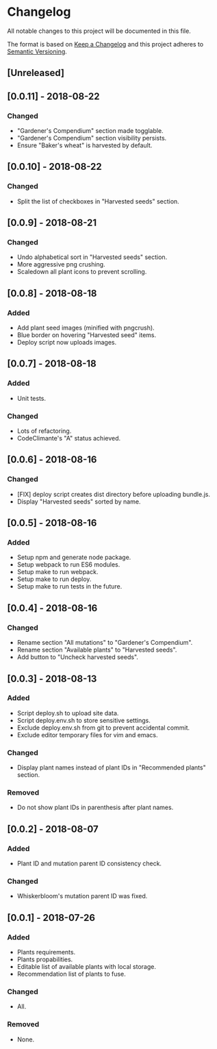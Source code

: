 # Changelog
All notable changes to this project will be documented in this file.

The format is based on [Keep a Changelog](http://keepachangelog.com/en/1.0.0/)
and this project adheres to [Semantic Versioning](http://semver.org/spec/v2.0.0.html).

## [Unreleased]

## [0.0.11] - 2018-08-22
### Changed
- "Gardener's Compendium" section made togglable.
- "Gardener's Compendium" section visibility persists.
- Ensure "Baker's wheat" is harvested by default.

## [0.0.10] - 2018-08-22
### Changed
- Split the list of checkboxes in "Harvested seeds" section.

## [0.0.9] - 2018-08-21
### Changed
- Undo alphabetical sort in "Harvested seeds" section.
- More aggressive png crushing.
- Scaledown all plant icons to prevent scrolling.

## [0.0.8] - 2018-08-18
### Added
- Add plant seed images (minified with pngcrush).
- Blue border on hovering "Harvested seed" items.
- Deploy script now uploads images.

## [0.0.7] - 2018-08-18
### Added
- Unit tests.

### Changed
- Lots of refactoring.
- CodeClimante's "A" status achieved.

## [0.0.6] - 2018-08-16
### Changed
- [FIX] deploy script creates dist directory before uploading bundle.js.
- Display "Harvested seeds" sorted by name.

## [0.0.5] - 2018-08-16
### Added
- Setup npm and generate node package.
- Setup webpack to run ES6 modules.
- Setup make to run webpack.
- Setup make to run deploy.
- Setup make to run tests in the future.

## [0.0.4] - 2018-08-16
### Changed
- Rename section "All mutations" to "Gardener's Compendium".
- Rename section "Available plants" to "Harvested seeds".
- Add button to "Uncheck harvested seeds".

## [0.0.3] - 2018-08-13
### Added
- Script deploy.sh to upload site data.
- Script deploy.env.sh to store sensitive settings.
- Exclude deploy.env.sh from git to prevent accidental commit.
- Exclude editor temporary files for vim and emacs.

### Changed
- Display plant names instead of plant IDs in "Recommended plants" section.

### Removed
- Do not show plant IDs in parenthesis after plant names.

## [0.0.2] - 2018-08-07
### Added
- Plant ID and mutation parent ID consistency check.

### Changed
- Whiskerbloom's mutation parent ID was fixed.

## [0.0.1] - 2018-07-26
### Added
- Plants requirements.
- Plants propabilities.
- Editable list of available plants with local storage.
- Recommendation list of plants to fuse.

### Changed
- All.

### Removed
- None.

